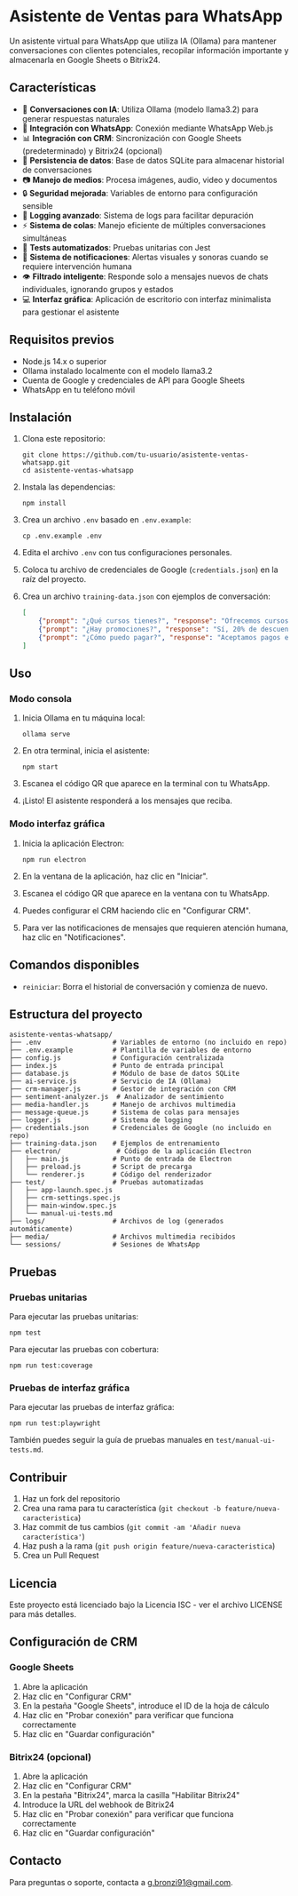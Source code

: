 # Asistente de Ventas para WhatsApp

Un asistente virtual para WhatsApp que utiliza IA (Ollama) para mantener conversaciones con clientes potenciales, recopilar información importante y almacenarla en Google Sheets o Bitrix24.

## Características

- 🤖 **Conversaciones con IA**: Utiliza Ollama (modelo llama3.2) para generar respuestas naturales
- 📱 **Integración con WhatsApp**: Conexión mediante WhatsApp Web.js
- 📊 **Integración con CRM**: Sincronización con Google Sheets (predeterminado) y Bitrix24 (opcional)
- 🔄 **Persistencia de datos**: Base de datos SQLite para almacenar historial de conversaciones
- 📷 **Manejo de medios**: Procesa imágenes, audio, video y documentos
- 🔒 **Seguridad mejorada**: Variables de entorno para configuración sensible
- 📝 **Logging avanzado**: Sistema de logs para facilitar depuración
- ⚡ **Sistema de colas**: Manejo eficiente de múltiples conversaciones simultáneas
- 🧪 **Tests automatizados**: Pruebas unitarias con Jest
- 📢 **Sistema de notificaciones**: Alertas visuales y sonoras cuando se requiere intervención humana
- 👁️ **Filtrado inteligente**: Responde solo a mensajes nuevos de chats individuales, ignorando grupos y estados
- 💻 **Interfaz gráfica**: Aplicación de escritorio con interfaz minimalista para gestionar el asistente

## Requisitos previos

- Node.js 14.x o superior
- Ollama instalado localmente con el modelo llama3.2
- Cuenta de Google y credenciales de API para Google Sheets
- WhatsApp en tu teléfono móvil

## Instalación

1. Clona este repositorio:
   ```
   git clone https://github.com/tu-usuario/asistente-ventas-whatsapp.git
   cd asistente-ventas-whatsapp
   ```

2. Instala las dependencias:
   ```
   npm install
   ```

3. Crea un archivo `.env` basado en `.env.example`:
   ```
   cp .env.example .env
   ```

4. Edita el archivo `.env` con tus configuraciones personales.

5. Coloca tu archivo de credenciales de Google (`credentials.json`) en la raíz del proyecto.

6. Crea un archivo `training-data.json` con ejemplos de conversación:
   ```json
   [
       {"prompt": "¿Qué cursos tienes?", "response": "Ofrecemos cursos de programación, diseño y marketing."},
       {"prompt": "¿Hay promociones?", "response": "Sí, 20% de descuento este mes."},
       {"prompt": "¿Cómo puedo pagar?", "response": "Aceptamos pagos en efectivo, tarjeta y transferencia."}
   ]
   ```

## Uso

### Modo consola

1. Inicia Ollama en tu máquina local:
   ```
   ollama serve
   ```

2. En otra terminal, inicia el asistente:
   ```
   npm start
   ```

3. Escanea el código QR que aparece en la terminal con tu WhatsApp.

4. ¡Listo! El asistente responderá a los mensajes que reciba.

### Modo interfaz gráfica

1. Inicia la aplicación Electron:
   ```
   npm run electron
   ```

2. En la ventana de la aplicación, haz clic en "Iniciar".

3. Escanea el código QR que aparece en la ventana con tu WhatsApp.

4. Puedes configurar el CRM haciendo clic en "Configurar CRM".

5. Para ver las notificaciones de mensajes que requieren atención humana, haz clic en "Notificaciones".

## Comandos disponibles

- `reiniciar`: Borra el historial de conversación y comienza de nuevo.

## Estructura del proyecto

```
asistente-ventas-whatsapp/
├── .env                  # Variables de entorno (no incluido en repo)
├── .env.example          # Plantilla de variables de entorno
├── config.js             # Configuración centralizada
├── index.js              # Punto de entrada principal
├── database.js           # Módulo de base de datos SQLite
├── ai-service.js         # Servicio de IA (Ollama)
├── crm-manager.js        # Gestor de integración con CRM
├── sentiment-analyzer.js  # Analizador de sentimiento
├── media-handler.js      # Manejo de archivos multimedia
├── message-queue.js      # Sistema de colas para mensajes
├── logger.js             # Sistema de logging
├── credentials.json      # Credenciales de Google (no incluido en repo)
├── training-data.json    # Ejemplos de entrenamiento
├── electron/              # Código de la aplicación Electron
│   ├── main.js           # Punto de entrada de Electron
│   ├── preload.js        # Script de precarga
│   └── renderer.js       # Código del renderizador
├── test/                 # Pruebas automatizadas
│   ├── app-launch.spec.js
│   ├── crm-settings.spec.js
│   ├── main-window.spec.js
│   └── manual-ui-tests.md
├── logs/                 # Archivos de log (generados automáticamente)
├── media/                # Archivos multimedia recibidos
└── sessions/             # Sesiones de WhatsApp
```

## Pruebas

### Pruebas unitarias

Para ejecutar las pruebas unitarias:

```
npm test
```

Para ejecutar las pruebas con cobertura:

```
npm run test:coverage
```

### Pruebas de interfaz gráfica

Para ejecutar las pruebas de interfaz gráfica:

```
npm run test:playwright
```

También puedes seguir la guía de pruebas manuales en `test/manual-ui-tests.md`.

## Contribuir

1. Haz un fork del repositorio
2. Crea una rama para tu característica (`git checkout -b feature/nueva-caracteristica`)
3. Haz commit de tus cambios (`git commit -am 'Añadir nueva característica'`)
4. Haz push a la rama (`git push origin feature/nueva-caracteristica`)
5. Crea un Pull Request

## Licencia

Este proyecto está licenciado bajo la Licencia ISC - ver el archivo LICENSE para más detalles.

## Configuración de CRM

### Google Sheets

1. Abre la aplicación
2. Haz clic en "Configurar CRM"
3. En la pestaña "Google Sheets", introduce el ID de la hoja de cálculo
4. Haz clic en "Probar conexión" para verificar que funciona correctamente
5. Haz clic en "Guardar configuración"

### Bitrix24 (opcional)

1. Abre la aplicación
2. Haz clic en "Configurar CRM"
3. En la pestaña "Bitrix24", marca la casilla "Habilitar Bitrix24"
4. Introduce la URL del webhook de Bitrix24
5. Haz clic en "Probar conexión" para verificar que funciona correctamente
6. Haz clic en "Guardar configuración"

## Contacto

Para preguntas o soporte, contacta a [g.bronzi91@gmail.com](mailto:g.bronzi91@gmail.com).
